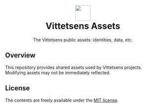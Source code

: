 <h1 align="center">
    <img src="https://raw.githubusercontent.com/vittetsens/vittetsens-assets/main/identity/kioskloud/png/symbol/symbol-primary.png" width="50" height="50"><br>
    Vittetsens Assets
</h1>
<p align="center">The Vittetsens public assets: identities, data, etc.</p>

## Overview
This repository provides shared assets used by Vittetsens projects. Modifying assets may not be immediately reflected.

## License
The contents are freely available under the [MIT license](http://opensource.org/licenses/MIT).
